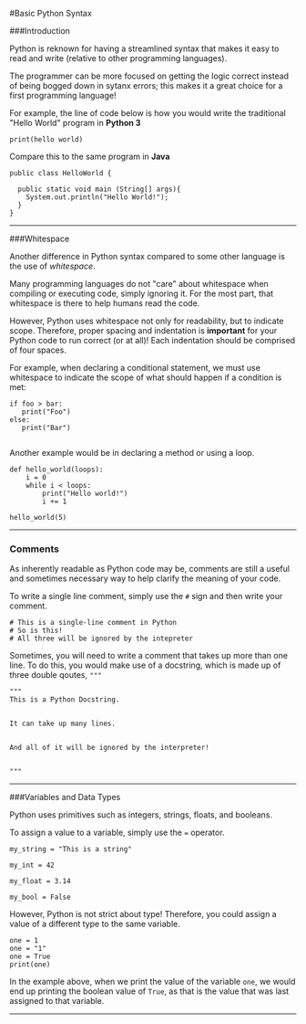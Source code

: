 #Basic Python Syntax

###Introduction

Python is reknown for having a streamlined syntax that makes it easy to read and write (relative to other programming languages). 

The programmer can be more focused on getting the logic correct instead of being bogged down in sytanx errors; this makes it a great choice for a first programming language!

For example, the line of code below is how you would write the traditional "Hello World" program in **Python 3**

```print(hello world)```

Compare this to the same program in **Java**

```
public class HelloWorld {

  public static void main (String[] args){
	System.out.println("Hello World!");
  }
}

```

---

###Whitespace

Another difference in Python syntax compared to some other language is the use of *whitespace*. 

Many programming languages do not "care" about whitespace when compiling or executing code, simply ignoring it. For the most part, that whitespace is there to help humans read the code.

However, Python uses whitespace not only for readability, but to indicate scope. Therefore, proper spacing and indentation is **important** for your Python code to run correct (or at all)! Each indentation should be comprised of four spaces.

For example, when declaring a conditional statement, we must use whitespace to indicate the scope of what should happen if a condition is met:

```
if foo > bar:
   print("Foo")
else:
   print("Bar")
   
```

Another example would be in declaring a method or using a loop.

``` 
def hello_world(loops):
    i = 0
    while i < loops:
        print("Hello world!")
        i += 1

hello_world(5)
```

---

### Comments

As inherently readable as Python code may be, comments are still a useful and sometimes necessary way to help clarify the meaning of your code. 

To write a single line comment, simply use the ```#``` sign and then write your comment.

```
# This is a single-line comment in Python
# So is this!
# All three will be ignored by the intepreter
```

Sometimes, you will need to write a comment that takes up more than one line. To do this, you would make use of a docstring, which is made up of three double qoutes, ```"""```

```
"""
This is a Python Docstring.


It can take up many lines.


And all of it will be ignored by the interpreter!


"""

```
---

###Variables and Data Types

Python uses primitives such as integers, strings, floats, and booleans. 

To assign a value to a variable, simply use the ```=``` operator.

```
my_string = "This is a string"

my_int = 42

my_float = 3.14

my_bool = False

```

However, Python is not strict about type! Therefore, you could assign a value of a different type to the same variable.

```
one = 1
one = "1"
one = True
print(one)
```
In the example above, when we print the value of the variable ```one```, we would end up printing the boolean value of ```True```, as that is the value that was last assigned to that variable.

---